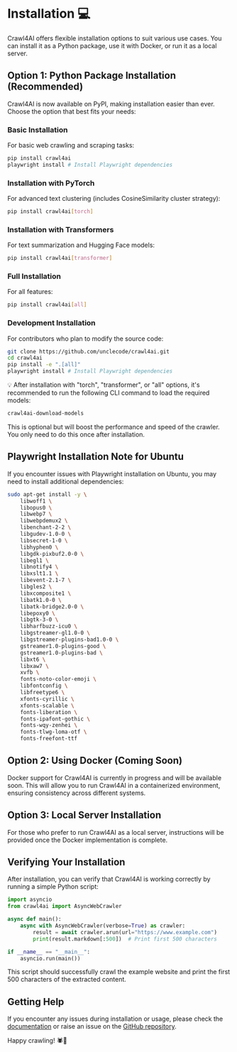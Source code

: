 # Installation 💻

Crawl4AI offers flexible installation options to suit various use cases. You can install it as a Python package, use it with Docker, or run it as a local server.

## Option 1: Python Package Installation (Recommended)

Crawl4AI is now available on PyPI, making installation easier than ever. Choose the option that best fits your needs:

### Basic Installation

For basic web crawling and scraping tasks:

```bash
pip install crawl4ai
playwright install # Install Playwright dependencies
```

### Installation with PyTorch

For advanced text clustering (includes CosineSimilarity cluster strategy):

```bash
pip install crawl4ai[torch]
```

### Installation with Transformers

For text summarization and Hugging Face models:

```bash
pip install crawl4ai[transformer]
```

### Full Installation

For all features:

```bash
pip install crawl4ai[all]
```

### Development Installation

For contributors who plan to modify the source code:

```bash
git clone https://github.com/unclecode/crawl4ai.git
cd crawl4ai
pip install -e ".[all]"
playwright install # Install Playwright dependencies
```

💡 After installation with "torch", "transformer", or "all" options, it's recommended to run the following CLI command to load the required models:

```bash
crawl4ai-download-models
```

This is optional but will boost the performance and speed of the crawler. You only need to do this once after installation.

## Playwright Installation Note for Ubuntu

If you encounter issues with Playwright installation on Ubuntu, you may need to install additional dependencies:

```bash
sudo apt-get install -y \
    libwoff1 \
    libopus0 \
    libwebp7 \
    libwebpdemux2 \
    libenchant-2-2 \
    libgudev-1.0-0 \
    libsecret-1-0 \
    libhyphen0 \
    libgdk-pixbuf2.0-0 \
    libegl1 \
    libnotify4 \
    libxslt1.1 \
    libevent-2.1-7 \
    libgles2 \
    libxcomposite1 \
    libatk1.0-0 \
    libatk-bridge2.0-0 \
    libepoxy0 \
    libgtk-3-0 \
    libharfbuzz-icu0 \
    libgstreamer-gl1.0-0 \
    libgstreamer-plugins-bad1.0-0 \
    gstreamer1.0-plugins-good \
    gstreamer1.0-plugins-bad \
    libxt6 \
    libxaw7 \
    xvfb \
    fonts-noto-color-emoji \
    libfontconfig \
    libfreetype6 \
    xfonts-cyrillic \
    xfonts-scalable \
    fonts-liberation \
    fonts-ipafont-gothic \
    fonts-wqy-zenhei \
    fonts-tlwg-loma-otf \
    fonts-freefont-ttf
```

## Option 2: Using Docker (Coming Soon)

Docker support for Crawl4AI is currently in progress and will be available soon. This will allow you to run Crawl4AI in a containerized environment, ensuring consistency across different systems.

## Option 3: Local Server Installation

For those who prefer to run Crawl4AI as a local server, instructions will be provided once the Docker implementation is complete.

## Verifying Your Installation

After installation, you can verify that Crawl4AI is working correctly by running a simple Python script:

```python
import asyncio
from crawl4ai import AsyncWebCrawler

async def main():
    async with AsyncWebCrawler(verbose=True) as crawler:
        result = await crawler.arun(url="https://www.example.com")
        print(result.markdown[:500])  # Print first 500 characters

if __name__ == "__main__":
    asyncio.run(main())
```

This script should successfully crawl the example website and print the first 500 characters of the extracted content.

## Getting Help

If you encounter any issues during installation or usage, please check the [documentation](https://docs.crawl4ai.com/) or raise an issue on the [GitHub repository](https://github.com/unclecode/crawl4ai/issues).

Happy crawling! 🕷️🤖
